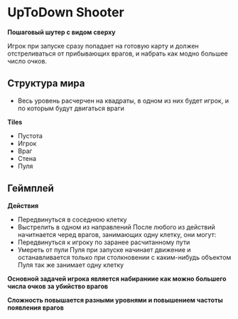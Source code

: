 # UpToDown Shooter
**Пошаговый шутер с видом сверху**

Игрок при запуске сразу попадает на готовую карту и должен отстреливаться от прибывающих врагов, и набрать как модно большее число очков.

## Структура мира
- Весь уровень расчерчен на квадраты, в одном из них будет игрок, и по которым будут двигаться враги

**Tiles**
- Пустота
- Игрок
- Враг
- Стена
- Пуля

## Геймплей
**Действия**
- Передвинуться в соседнюю клетку
- Выстрелить в одном из направлений
После любого из действий начитнается черед врагов, занимающих одну клетку, они могут:
- Передвинуться к игроку по заранее расчитанному пути
- Умереть от пули
Пуля при запуске начинает движение и останавливается только при столкновении с каким-нибудь объектом
Пуля так же занимает одну клетку

**Основной задачей игрока является набираниие как можно большего числа очков за убийство врагов**

**Сложность повышается разными уровнями и повышением частоты появления врагов**
